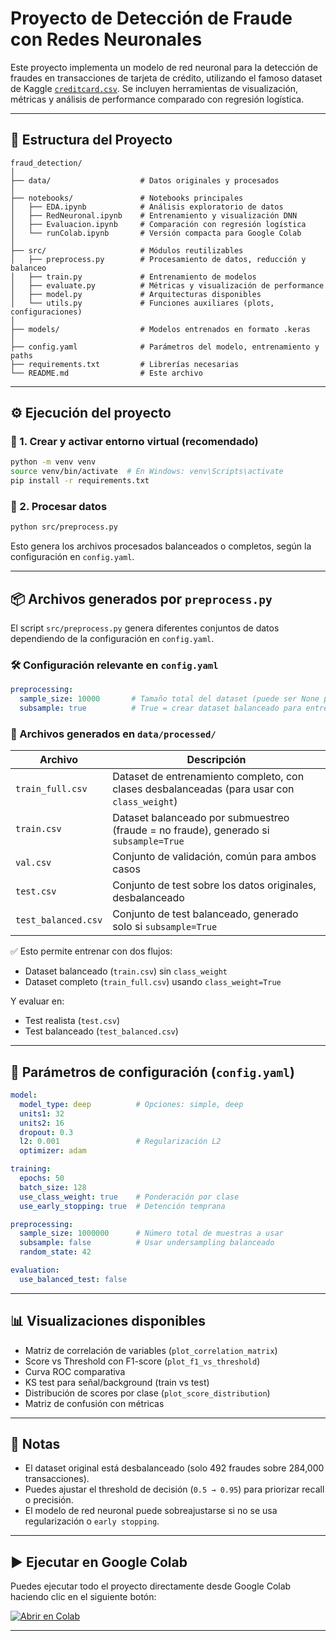 # Proyecto de Detección de Fraude con Redes Neuronales

Este proyecto implementa un modelo de red neuronal para la detección de fraudes en transacciones de tarjeta de crédito, utilizando el famoso dataset de Kaggle [`creditcard.csv`](https://www.kaggle.com/mlg-ulb/creditcardfraud). Se incluyen herramientas de visualización, métricas y análisis de performance comparado con regresión logística.

---

## 📁 Estructura del Proyecto

```
fraud_detection/
│
├── data/                    # Datos originales y procesados
│
├── notebooks/               # Notebooks principales
│   ├── EDA.ipynb            # Análisis exploratorio de datos
│   ├── RedNeuronal.ipynb    # Entrenamiento y visualización DNN
│   ├── Evaluacion.ipynb     # Comparación con regresión logística
│   └── runColab.ipynb       # Versión compacta para Google Colab
│
├── src/                     # Módulos reutilizables
│   ├── preprocess.py        # Procesamiento de datos, reducción y balanceo
│   ├── train.py             # Entrenamiento de modelos
│   ├── evaluate.py          # Métricas y visualización de performance
│   ├── model.py             # Arquitecturas disponibles
│   └── utils.py             # Funciones auxiliares (plots, configuraciones)
│
├── models/                  # Modelos entrenados en formato .keras
│
├── config.yaml              # Parámetros del modelo, entrenamiento y paths
├── requirements.txt         # Librerías necesarias
└── README.md                # Este archivo
```

---

## ⚙️ Ejecución del proyecto

### 🔧 1. Crear y activar entorno virtual (recomendado)

```bash
python -m venv venv
source venv/bin/activate  # En Windows: venv\Scripts\activate
pip install -r requirements.txt
```

### 🧪 2. Procesar datos

```bash
python src/preprocess.py
```

Esto genera los archivos procesados balanceados o completos, según la configuración en `config.yaml`.

---

## 📦 Archivos generados por `preprocess.py`

El script `src/preprocess.py` genera diferentes conjuntos de datos dependiendo de la configuración en `config.yaml`.

### 🛠️ Configuración relevante en `config.yaml`

```yaml
preprocessing:
  sample_size: 10000       # Tamaño total del dataset (puede ser None para usar todo)
  subsample: true          # True = crear dataset balanceado para entrenamiento
```

### 📁 Archivos generados en `data/processed/`

| Archivo               | Descripción |
|-----------------------|-------------|
| `train_full.csv`      | Dataset de entrenamiento completo, con clases desbalanceadas (para usar con `class_weight`) |
| `train.csv`           | Dataset balanceado por submuestreo (fraude = no fraude), generado si `subsample=True` |
| `val.csv`             | Conjunto de validación, común para ambos casos |
| `test.csv`            | Conjunto de test sobre los datos originales, desbalanceado |
| `test_balanced.csv`   | Conjunto de test balanceado, generado solo si `subsample=True` |

✅ Esto permite entrenar con dos flujos:
- Dataset balanceado (`train.csv`) sin `class_weight`
- Dataset completo (`train_full.csv`) usando `class_weight=True`

Y evaluar en:
- Test realista (`test.csv`)
- Test balanceado (`test_balanced.csv`)

---

## 🧠 Parámetros de configuración (`config.yaml`)

```yaml
model:
  model_type: deep          # Opciones: simple, deep
  units1: 32
  units2: 16
  dropout: 0.3
  l2: 0.001                 # Regularización L2
  optimizer: adam

training:
  epochs: 50
  batch_size: 128
  use_class_weight: true    # Ponderación por clase
  use_early_stopping: true  # Detención temprana

preprocessing:
  sample_size: 1000000      # Número total de muestras a usar
  subsample: false          # Usar undersampling balanceado
  random_state: 42

evaluation:
  use_balanced_test: false
```

---

## 📊 Visualizaciones disponibles

- Matriz de correlación de variables (`plot_correlation_matrix`)
- Score vs Threshold con F1-score (`plot_f1_vs_threshold`)
- Curva ROC comparativa
- KS test para señal/background (train vs test)
- Distribución de scores por clase (`plot_score_distribution`)
- Matriz de confusión con métricas

---

## 📎 Notas

- El dataset original está desbalanceado (solo 492 fraudes sobre 284,000 transacciones).
- Puedes ajustar el threshold de decisión (`0.5 → 0.95`) para priorizar recall o precisión.
- El modelo de red neuronal puede sobreajustarse si no se usa regularización o `early stopping`.

---

## ▶️ Ejecutar en Google Colab

Puedes ejecutar todo el proyecto directamente desde Google Colab haciendo clic en el siguiente botón:

[![Abrir en Colab](https://colab.research.google.com/assets/colab-badge.svg)](https://colab.research.google.com/github/solivare/DeepNeuralNetworkUSS/blob/main/Examples/Fraud/notebooks/runColab.ipynb)

---
